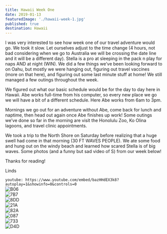 ```yaml
---
title: Hawaii Week One
date: 2019-01-13
featuredImage: './hawaii-week-1.jpg'
published: true
destination: Hawaii
---
```


I was very interested to see how week one of our travel adventure would go. We took it slow. Let ourselves adjust to the time change (4 hours, not bad considering when we go to Australia we will be crossing the date line and it will be a different day). Stella is a pro at sleeping in the pack n play for naps AND at night (WIN). We did a few things we’ve been looking forward to on Oahu, but mostly we were hanging out, figuring out travel vaccines (more on that here), and figuring out some last minute stuff at home! We still managed a few outings throughout the week. 

We figured out what our basic schedule would be for the day to day here in Hawaii. Abe works full-time from his computer, so every new place we go we will have a bit of a different schedule. Here Abe works from 6am to 3pm.
 
Mornings we go out for an adventure without Abe, come back for lunch and naptime, then head out again once Abe finishes up work! Some outings we’ve done so far in the morning are visit the Honolulu Zoo, Ko Olina lagoons, and travel clinic appointments. 

We took a trip to the North Shore on Saturday before realizing that a huge swell had come in that morning (30 FT WAVES PEOPLE). We ate some food and hung out on the windy beach and learned how scared Stella is of big waves. Some photos (and a funny but sad video of S) from our week below! 

Thanks for reading!

Linds


`youtube: https://www.youtube.com/embed/bazHHdEX3k8?autoplay=1&showinfo=0&controls=0`
<br/>
![B06](/B0615921-7568-45C3-AB27-C0BC312BBAF5.JPG)
<br />
![7B7](/7B746E03-6102-4ED5-82BC-0ADD987169AF.JPG)
<br />
![8DD](/8DD4968B-47C5-405E-8940-A0431407BC27.JPG)
<br />
![21A](/21A3F1C9-768A-4523-A792-2AC5A1AD164D.JPG)
<br />
![82A](/82AF273A-3179-4F0C-AA6C-374087792629.JPG)
<br />
![087](/08743F20-C5D7-4160-9D45-C33CF7776D10.JPG)
<br />
![733](/73385D72-5F78-48FB-94E8-803A97526940.JPG)
<br />
![D4D](/D4D0B621-E233-49BB-9C40-BBE230209A8D.JPG)

